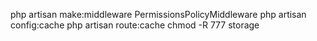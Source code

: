 php artisan make:middleware PermissionsPolicyMiddleware
php artisan config:cache
php artisan route:cache
chmod -R 777 storage
